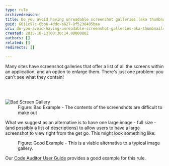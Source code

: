 ```yaml
---
type: rule
archivedreason: 
title: Do you avoid having unreadable screenshot galleries (aka thumbnails)?
guid: 6011c97c-6bb6-4ddc-a627-8f5238405baa
uri: do-you-avoid-having-unreadable-screenshot-galleries-aka-thumbnails
created: 2015-10-13T00:30:14.0000000Z
authors: []
related: []
redirects: []

---
```



<p>Many sites have screenshot galleries that offer a list of all the screens within an application, and an option to enlarge them. There's just one problem&#58; you can't see what they contain!</p>
<br><excerpt class='endintro'></excerpt><br>
<dl class="badImage"><dt><img src="/PublishingImages/ScreenGalleryBad.gif" alt="Bad Screen Gallery" /></dt><dd>Figure&#58; Bad Example - The contents of the screenshots are difficult to make out</dd></dl><p>What we suggest as an alternative is to have one large image - full size - (and possibly a list of descriptions) to allow users to have a large screenshot to view right from the get go. This might look something like&#58;</p><dl class="goodImage"><dt><img src="/PublishingImages/ScreenGalleryGood.jpg" alt="" /></dt><dd>Figure&#58; Good Example - This is a viable alternative to a typical image gallery.</dd></dl><p>Our <a href="https&#58;//www.ssw.com.au/ssw/CodeAuditor/UserGuide.aspx">Code Auditor User Guide</a> provides a good example for this rule. </p>


